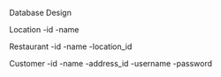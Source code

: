 Database Design

Location
  -id
  -name

Restaurant
  -id
  -name
  -location_id

Customer
  -id
  -name
  -address_id
  -username
  -password
